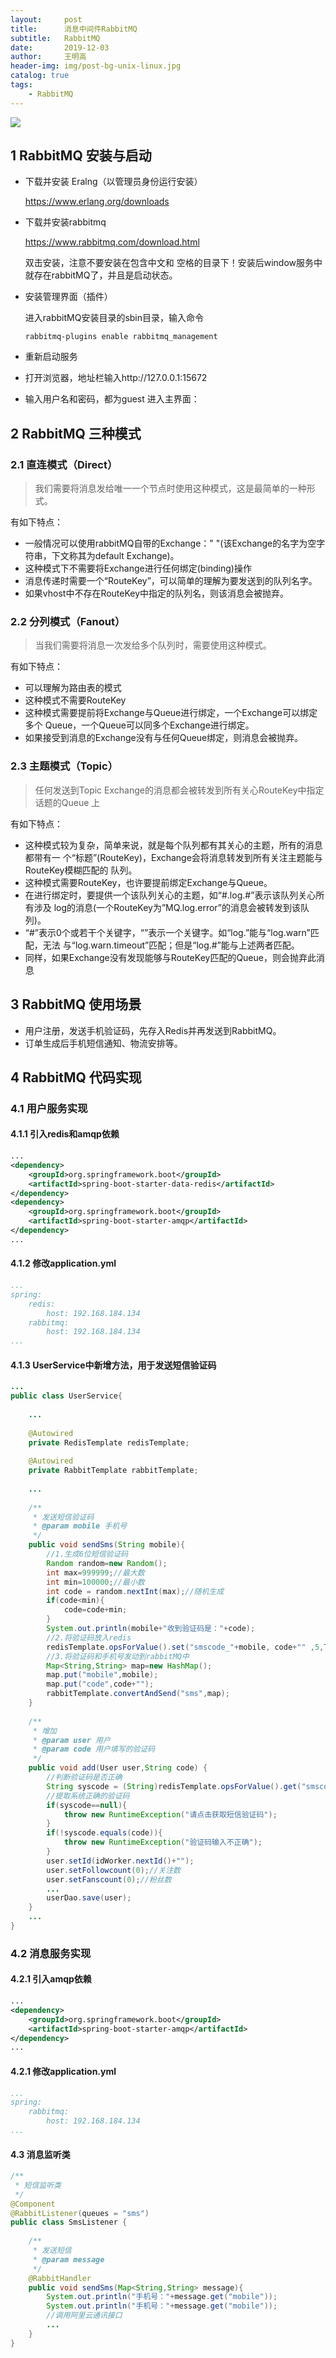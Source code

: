 ```yaml
---
layout:     post
title:      消息中间件RabbitMQ
subtitle:   RabbitMQ
date:       2019-12-03
author:     王明高
header-img: img/post-bg-unix-linux.jpg
catalog: true
tags:
    - RabbitMQ
---
```


![](https://raw.githubusercontent.com/minggaowang/minggaowang.github.io/master/img/rabbitmq.jpg)

## 1 RabbitMQ 安装与启动

- 下载并安装 Eralng（以管理员身份运行安装）

  https://www.erlang.org/downloads

- 下载并安装rabbitmq

  https://www.rabbitmq.com/download.html

  双击安装，注意不要安装在包含中文和 空格的目录下！安装后window服务中就存在rabbitMQ了，并且是启动状态。

- 安装管理界面（插件） 

  进入rabbitMQ安装目录的sbin目录，输入命令

  ```shell
  rabbitmq‐plugins enable rabbitmq_management
  ```

- 重新启动服务 

- 打开浏览器，地址栏输入http://127.0.0.1:15672

- 输入用户名和密码，都为guest 进入主界面：

## 2 RabbitMQ 三种模式

### 2.1 直连模式（Direct）

>我们需要将消息发给唯一一个节点时使用这种模式，这是最简单的一种形式。

有如下特点：

- 一般情况可以使用rabbitMQ自带的Exchange：" "(该Exchange的名字为空字符串，下文称其为default Exchange)。
- 这种模式下不需要将Exchange进行任何绑定(binding)操作 
- 消息传递时需要一个“RouteKey”，可以简单的理解为要发送到的队列名字。
- 如果vhost中不存在RouteKey中指定的队列名，则该消息会被抛弃。

### 2.2 分列模式（Fanout）

>当我们需要将消息一次发给多个队列时，需要使用这种模式。

有如下特点：

- 可以理解为路由表的模式
- 这种模式不需要RouteKey 
- 这种模式需要提前将Exchange与Queue进行绑定，一个Exchange可以绑定多个 Queue，一个Queue可以同多个Exchange进行绑定。
- 如果接受到消息的Exchange没有与任何Queue绑定，则消息会被抛弃。

### 2.3 主题模式（Topic）

>任何发送到Topic Exchange的消息都会被转发到所有关心RouteKey中指定话题的Queue 上

有如下特点：

- 这种模式较为复杂，简单来说，就是每个队列都有其关心的主题，所有的消息都带有一 个“标题”(RouteKey)，Exchange会将消息转发到所有关注主题能与RouteKey模糊匹配的 队列。
- 这种模式需要RouteKey，也许要提前绑定Exchange与Queue。
- 在进行绑定时，要提供一个该队列关心的主题，如“#.log.#”表示该队列关心所有涉及 log的消息(一个RouteKey为”MQ.log.error”的消息会被转发到该队列)。
- “#”表示0个或若干个关键字，“”表示一个关键字。如“log.”能与“log.warn”匹配，无法 与“log.warn.timeout”匹配；但是“log.#”能与上述两者匹配。
- 同样，如果Exchange没有发现能够与RouteKey匹配的Queue，则会抛弃此消息 

## 3 RabbitMQ 使用场景

- 用户注册，发送手机验证码，先存入Redis并再发送到RabbitMQ。
- 订单生成后手机短信通知、物流安排等。

## 4 RabbitMQ 代码实现

### 4.1 用户服务实现

#### 4.1.1 引入redis和amqp依赖

```xml
...
<dependency>
    <groupId>org.springframework.boot</groupId>
    <artifactId>spring‐boot‐starter‐data‐redis</artifactId>
</dependency>
<dependency>
    <groupId>org.springframework.boot</groupId>
    <artifactId>spring‐boot‐starter‐amqp</artifactId>
</dependency>
...
```

#### 4.1.2 修改application.yml

```yml
...
spring:
	redis:
		host: 192.168.184.134
	rabbitmq:
    	host: 192.168.184.134
...    	
```

#### 4.1.3 UserService中新增方法，用于发送短信验证码

```java
...
public class UserService{
    
    ...
    
    @Autowired
    private RedisTemplate redisTemplate;
    
    @Autowired
    private RabbitTemplate rabbitTemplate;
    
    ...
    
    /**
     * 发送短信验证码
     * @param mobile 手机号
     */
    public void sendSms(String mobile){
    	//1.生成6位短信验证码
        Random random=new Random();
        int max=999999;//最大数
        int min=100000;//最小数
        int code = random.nextInt(max);//随机生成
        if(code<min){
            code=code+min;
        }
        System.out.println(mobile+"收到验证码是："+code);
        //2.将验证码放入redis
        redisTemplate.opsForValue().set("smscode_"+mobile, code+"" ,5,TimeUnit.MINUTES );//五分钟过期
        //3.将验证码和手机号发动到rabbitMQ中
        Map<String,String> map=new HashMap();
        map.put("mobile",mobile);
        map.put("code",code+"");
        rabbitTemplate.convertAndSend("sms",map);
    }
    
    /**
     * 增加
     * @param user 用户
     * @param code 用户填写的验证码
     */
    public void add(User user,String code) {
        //判断验证码是否正确
        String syscode = (String)redisTemplate.opsForValue().get("smscode_" + user.getMobile());
        //提取系统正确的验证码
        if(syscode==null){
            throw new RuntimeException("请点击获取短信验证码");
        }
        if(!syscode.equals(code)){
            throw new RuntimeException("验证码输入不正确");
        }
        user.setId(idWorker.nextId()+"");
        user.setFollowcount(0);//关注数
        user.setFanscount(0);//粉丝数
        ...
        userDao.save(user);
    }
    ...
}
```

### 4.2 消息服务实现

#### 4.2.1 引入amqp依赖

```xml
...
<dependency>
    <groupId>org.springframework.boot</groupId>
    <artifactId>spring‐boot‐starter‐amqp</artifactId>
</dependency>
...
```

#### 4.2.1 修改application.yml 

```yml
...
spring:
	rabbitmq:
    	host: 192.168.184.134
...    	
```

#### 4.3 消息监听类

```java
/**
 * 短信监听类
 */
@Component
@RabbitListener(queues = "sms")
public class SmsListener {
   
    /**
     * 发送短信
     * @param message
     */
    @RabbitHandler
    public void sendSms(Map<String,String> message){
        System.out.println("手机号："+message.get("mobile"));
        System.out.println("手机号："+message.get("mobile"));
        //调用阿里云通讯接口
        ...
    }
}
```